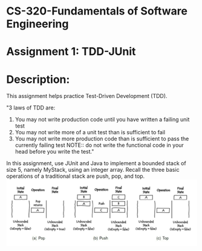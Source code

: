 # CS-320-Fundamentals of Software Engineering
# Assignment 1: TDD-JUnit
# Description:
This assignment helps practice Test-Driven Development (TDD).

"3 laws of TDD are:
1. You may not write production code until you have written a failing unit test
2. You may not write more of a unit test than is sufficient to fail
3. You may not write more production code than is sufficient to pass the currently failing test
NOTE:: do not write the functional code in your head before you write the test."

In this assignment, use JUnit and Java to implement a bounded stack of size 5, namely MyStack, using an integer array. 
Recall the three basic operations of a traditional stack are push, pop, and top.
![stack](img/1.JPG)
